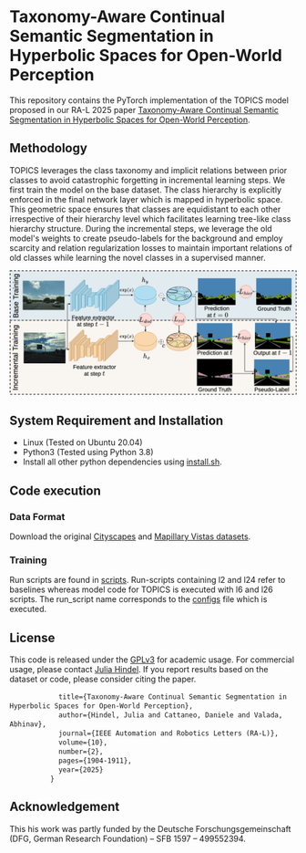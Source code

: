 # Taxonomy-Aware Continual Semantic Segmentation in Hyperbolic Spaces for Open-World Perception

This repository contains the PyTorch implementation of the TOPICS model proposed in our RA-L 2025 paper [Taxonomy-Aware Continual Semantic Segmentation in Hyperbolic Spaces for Open-World Perception](https://ieeexplore.ieee.org/document/10816009).


## Methodology

TOPICS leverages the class taxonomy and implicit relations between prior classes to avoid catastrophic forgetting in incremental learning steps. We first train the model on the base dataset. The class hierarchy is explicitly enforced in the final network layer which is mapped in hyperbolic space. This geometric space ensures that classes are equidistant to each other irrespective of their hierarchy level which facilitates learning tree-like class hierarchy structure. During the incremental steps, we leverage the old model's weights to create pseudo-labels for the background and employ scarcity and relation regularization losses to maintain important relations of old classes while learning the novel classes in a supervised manner. 

![INoD](static/topics_model.png)


## System Requirement and Installation
- Linux (Tested on Ubuntu 20.04)
- Python3 (Tested using Python 3.8)
- Install all other python dependencies using [install.sh](./install.sh).

## Code execution

### Data Format

Download the original [Cityscapes](https://www.cityscapes-dataset.com) and [Mapillary Vistas datasets](https://www.mapillary.com/dataset/vistas).

### Training 
Run scripts are found in [scripts](./scripts). Run-scripts containing l2 and l24 refer to baselines whereas model code for TOPICS is executed with l6 and l26 scripts. The run_script name corresponds to the [configs](./configs) file which is executed. 


## License
This code is released under the [GPLv3](https://www.gnu.org/licenses/gpl-3.0.en.html) for academic usage. For commercial usage, please contact [Julia Hindel](https://rl.uni-freiburg.de/people/hindel). If you report results based on the dataset or code, please consider citing the paper. 

```@article{hindel25topics,
			title={Taxonomy-Aware Continual Semantic Segmentation in Hyperbolic Spaces for Open-World Perception},
			author={Hindel, Julia and Cattaneo, Daniele and Valada, Abhinav},
			journal={IEEE Automation and Robotics Letters (RA-L)},
			volume={10},
			number={2},
			pages={1904-1911},
			year={2025}
		  }
```


## Acknowledgement
This his work
was partly funded by the Deutsche Forschungsgemeinschaft (DFG, German Research Foundation) – SFB 1597 – 499552394.
